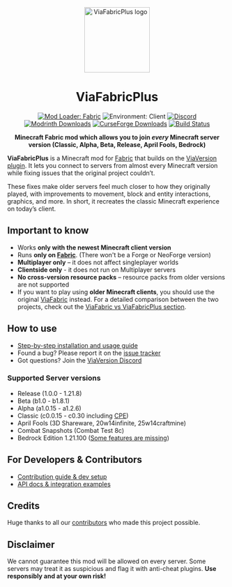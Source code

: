 <!--suppress HtmlDeprecatedAttribute -->
<div align="center">
  <img src="https://raw.githubusercontent.com/ViaVersion/ViaFabricPlus/main/src/main/resources/assets/viafabricplus/icon.png" width="150" alt="ViaFabricPlus logo">
  <h1>ViaFabricPlus</h1>
  <a href="https://fabricmc.net"><img src="https://img.shields.io/badge/Mod%20Loader-Fabric-lightyellow?logo=fabric" alt="Mod Loader: Fabric"></a>
  <img src="https://img.shields.io/badge/Environment-Client-purple" alt="Environment: Client">
  <a href="https://discord.gg/viaversion"><img src="https://img.shields.io/discord/316206679014244363?color=0098DB&label=Discord&logo=discord&logoColor=0098DB" alt="Discord"></a><br/>
  <a href="https://modrinth.com/mod/viafabricplus"><img src="https://img.shields.io/badge/dynamic/json?color=158000&label=downloads&prefix=+%20&query=downloads&url=https://api.modrinth.com/v2/project/rIC2XJV4&logo=modrinth" alt="Modrinth Downloads"></a>
  <a href="https://curseforge.com/minecraft/mc-mods/viafabricplus"><img src="https://cf.way2muchnoise.eu/full_830604_downloads.svg" alt="CurseForge Downloads"></a>
  <a href="https://github.com/ViaVersion/ViaFabricPlus/actions/workflows/build.yml"><img src="https://github.com/ViaVersion/ViaFabricPlus/actions/workflows/build.yml/badge.svg?branch=main" alt="Build Status"></a>

  <p><strong>Minecraft Fabric mod which allows you to join <em>every</em> Minecraft server version (Classic, Alpha, Beta, Release, April Fools, Bedrock)</strong></p>
</div>

**ViaFabricPlus** is a Minecraft mod for [Fabric](https://fabricmc.net/) that builds on
the [ViaVersion plugin](https://github.com/ViaVersion/ViaVersion).
It lets you connect to servers from almost every Minecraft version while fixing issues that the original project
couldn’t.

These fixes make older servers feel much closer to how they originally played, with improvements to movement, block and
entity interactions, graphics, and more. In short, it recreates the classic Minecraft experience on today’s client.

## Important to know

- Works **only with the newest Minecraft client version**
- Runs **only on [Fabric](https://fabricmc.net/)**. (There won't be a Forge or NeoForge version)
- **Multiplayer only** – it does not affect singleplayer worlds
- **Clientside only** - it does not run on Multiplayer servers
- **No cross-version resource packs** – resource packs from older versions are not supported
- If you want to play using **older Minecraft clients**, you should use the original [ViaFabric](https://viaversion.com/fabric) instead.
  For a detailed comparison between the two projects, check out the [ViaFabric vs ViaFabricPlus section](https://github.com/ViaVersion/ViaFabric?tab=readme-ov-file#differences-with-viafabricplus).

## How to use

- [Step-by-step installation and usage guide](docs/USAGE.md)
- Found a bug? Please report it on the [issue tracker](https://github.com/ViaVersion/ViaFabricPlus/issues)
- Got questions? Join the [ViaVersion Discord](https://discord.gg/viaversion)

### Supported Server versions

- Release (1.0.0 - 1.21.8)
- Beta (b1.0 - b1.8.1)
- Alpha (a1.0.15 - a1.2.6)
- Classic (c0.0.15 - c0.30 including [CPE](https://wiki.vg/Classic_Protocol_Extension))
- April Fools (3D Shareware, 20w14infinite, 25w14craftmine)
- Combat Snapshots (Combat Test 8c)
- Bedrock Edition 1.21.100 ([Some features are missing](https://github.com/RaphiMC/ViaBedrock#features))

## For Developers & Contributors

- [Contribution guide & dev setup](CONTRIBUTING.md)
- [API docs & integration examples](docs/DEVELOPER_API.md)

## Credits

Huge thanks to all our [contributors](https://github.com/ViaVersion/ViaFabricPlus/graphs/contributors) who made this
project possible.

## Disclaimer

We cannot guarantee this mod will be allowed on every server.
Some servers may treat it as suspicious and flag it with anti-cheat plugins.
**Use responsibly and at your own risk!**
